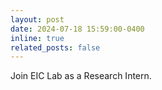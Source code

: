 ```yaml
---
layout: post
date: 2024-07-18 15:59:00-0400
inline: true
related_posts: false
---
```

Join EIC Lab as a Research Intern.
